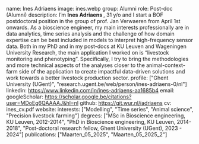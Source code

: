 name: Ines Adriaens
image: ines.webp
group: Alumni
role: Post-doc (Alumni)
description: I’m <b> Ines Adriaens </b>, 31 y/o and I start a BOF postdoctoral position in the group of prof. Jan Verwaeren from April 1st onwards. As a bioscience engineer, my main interests professionally are in data analytics, time series analysis and the challenge of how domain expertise can be best included in models to interpret high-frequency sensor data. Both in my PhD and in my post-docs at KU Leuven and Wageningen University Research, the main application I worked on is “livestock monitoring and phenotyping”. Specifically, I try to bring the methodologies and more technical aspects of the analyses closer to the animal-context-farm side of the application to create impactful data-driven solutions and work towards a better livestock production sector.
profile: ["Ghent University (UGent)", "research.ugent.be/web/person/ines-adriaens-0/nl"]
linkedin: https://www.linkedin.com/in/ines-adriaens-aa1685b4
email: 
googleScholar: https://scholar.google.be/citations?user=MDoEg6QAAAAJ&hl=nl
github: https://git.wur.nl/iadriaens
cv: ines_cv.pdf
website:
interests: ["Modelling", "Time series", "Animal science", "Precision livestock farming"]
degrees: ["MSc in Bioscience engineering, KU Leuven, 2012-2014", "PhD in Bioscience engineering, KU Leuven, 2014-2018", "Post-doctoral research fellow, Ghent University (UGent), 2023 - 2024"]
publications: ["Maarten_05_2025", "Maarten_05_2025_2"]